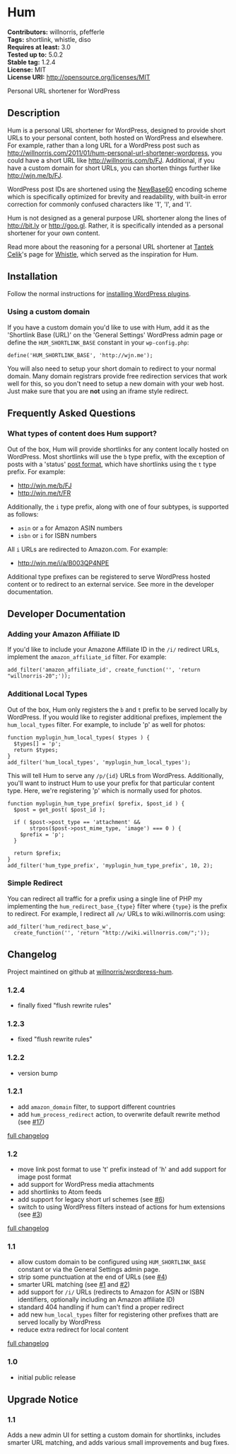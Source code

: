 # Hum #
**Contributors:** willnorris, pfefferle  
**Tags:** shortlink, whistle, diso  
**Requires at least:** 3.0  
**Tested up to:** 5.0.2  
**Stable tag:** 1.2.4  
**License:** MIT  
**License URI:** http://opensource.org/licenses/MIT  

Personal URL shortener for WordPress


## Description ##

Hum is a personal URL shortener for WordPress, designed to provide short URLs to your personal content, both hosted on WordPress and elsewhere.  For example, rather than a long URL for a WordPress post such as <http://willnorris.com/2011/01/hum-personal-url-shortener-wordpress>, you could have a short URL like <http://willnorris.com/b/FJ>.  Additional, if you have a custom domain for short URLs, you can shorten things further like <http://wjn.me/b/FJ>.

WordPress post IDs are shortened using the [NewBase60][] encoding scheme which is specifically optimized for brevity and readability, with built-in error correction for commonly confused characters like '1', 'l', and 'I'.

Hum is not designed as a general purpose URL shortener along the lines of <http://bit.ly> or <http://goo.gl>.  Rather, it is specifically intended as a personal shortener for your own content.

Read more about the reasoning for a personal URL shortener at [Tantek Celik][]'s page for [Whistle][], which served as the inspiration for Hum.

[NewBase60]: http://ttk.me/w/NewBase60
[Tantek Celik]: http://tantek.com/
[Whistle]: http://ttk.me/w/Whistle


## Installation ##

Follow the normal instructions for [installing WordPress plugins][install].

[install]: http://codex.wordpress.org/Managing_Plugins#Installing_Plugins

### Using a custom domain ###

If you have a custom domain you'd like to use with Hum, add it as the 'Shortlink Base (URL)' on the 'General Settings' WordPress admin page or define the `HUM_SHORTLINK_BASE` constant in your `wp-config.php`:

    define('HUM_SHORTLINK_BASE', 'http://wjn.me');

You will also need to setup your short domain to redirect to your normal domain.  Many domain registrars provide free redirection services that work well for this, so you don't need to setup a new domain with your web host. Just make sure that you are **not** using an iframe style redirect.


## Frequently Asked Questions ##

### What types of content does Hum support? ###

Out of the box, Hum will provide shortlinks for any content locally hosted on WordPress.  Most shortlinks will use the `b` type prefix, with the exception of posts with a 'status' [post format][], which have shortlinks using the `t` type prefix.  For example:

 - <http://wjn.me/b/FJ>
 - <http://wjn.me/t/FR>

Additionally, the `i` type prefix, along with one of four subtypes, is supported as follows:

 - `asin` or `a` for Amazon ASIN numbers
 - `isbn` or `i` for ISBN numbers

All `i` URLs are redirected to Amazon.com.  For example:

 - <http://wjn.me/i/a/B003QP4NPE>

Additional type prefixes can be registered to serve WordPress hosted content or to redirect to an external service.  See more in the developer documentation.

[post format]: http://codex.wordpress.org/Post_Formats


## Developer Documentation ##

### Adding your Amazon Affiliate ID ###

If you'd like to include your Amazone Affiliate ID in the `/i/` redirect URLs, implement the `amazon_affiliate_id` filter.  For example:

    add_filter('amazon_affiliate_id', create_function('', 'return "willnorris-20";'));

### Additional Local Types ###

Out of the box, Hum only registers the `b` and `t` prefix to be served locally by WordPress.  If you would like to register additional prefixes, implement the `hum_local_types` filter.  For example, to include 'p' as well for photos:

    function myplugin_hum_local_types( $types ) {
      $types[] = 'p';
      return $types;
    }
    add_filter('hum_local_types', 'myplugin_hum_local_types');

This will tell Hum to serve any `/p/{id}` URLs from WordPress.  Additionally, you'll want to instruct Hum to use your prefix for that particular content type.  Here, we're registering 'p' which is normally used for photos.

    function myplugin_hum_type_prefix( $prefix, $post_id ) {
      $post = get_post( $post_id );

      if ( $post->post_type == 'attachment' &&
           strpos($post->post_mime_type, 'image') === 0 ) {
        $prefix = 'p';
      }

      return $prefix;
    }
    add_filter('hum_type_prefix', 'myplugin_hum_type_prefix', 10, 2);

### Simple Redirect ###

You can redirect all traffic for a prefix using a single line of PHP my implementing the `hum_redirect_base_{type}` filter where `{type}` is the prefix to redirect.  For example, I redirect all `/w/` URLs to wiki.willnorris.com using:

    add_filter('hum_redirect_base_w',
      create_function('', 'return "http://wiki.willnorris.com/";'));


## Changelog ##

Project maintined on github at [willnorris/wordpress-hum](https://github.com/willnorris/wordpress-hum).

### 1.2.4 ###

* finally fixed "flush rewrite rules"

### 1.2.3 ###

* fixed "flush rewrite rules"

### 1.2.2 ###

 - version bump

### 1.2.1 ###

 - add `amazon_domain` filter, to support different countries
 - add `hum_process_redirect` action, to overwrite default rewrite method (see [#17][])

[full changelog](https://github.com/willnorris/wordpress-hum/compare/1.2...1.2.1)

### 1.2 ###

 - move link post format to use 't' prefix instead of 'h' and add support for
   image post format
 - add support for WordPress media attachments
 - add shortlinks to Atom feeds
 - add support for legacy short url schemes (see [#6][])
 - switch to using WordPress filters instead of actions for hum extensions (see
   [#3][])

[full changelog](https://github.com/willnorris/wordpress-hum/compare/1.1...1.2)

### 1.1 ###
 - allow custom domain to be configured using `HUM_SHORTLINK_BASE` constant or
   via the General Settings admin page.
 - strip some punctuation at the end of URLs (see [#4][])
 - smarter URL matching (see [#1][] and [#2][])
 - add support for `/i/` URLs (redirects to Amazon for ASIN or ISBN
   identifiers, optionally including an Amazon affiliate ID)
 - standard 404 handling if hum can't find a proper redirect
 - add new `hum_local_types` filter for registering other prefixes thatt are
   served locally by WordPress
 - reduce extra redirect for local content

[full changelog](https://github.com/willnorris/wordpress-hum/compare/1.0...1.1)

[#1]: https://github.com/willnorris/wordpress-hum/issues/1
[#2]: https://github.com/willnorris/wordpress-hum/issues/2
[#3]: https://github.com/willnorris/wordpress-hum/issues/3
[#4]: https://github.com/willnorris/wordpress-hum/issues/4
[#6]: https://github.com/willnorris/wordpress-hum/issues/6
[#17]: https://github.com/willnorris/wordpress-hum/pull/17

### 1.0 ###
 - initial public release


## Upgrade Notice ##

### 1.1 ###
Adds a new admin UI for setting a custom domain for shortlinks, includes
smarter URL matching, and adds various small improvements and bug fixes.
